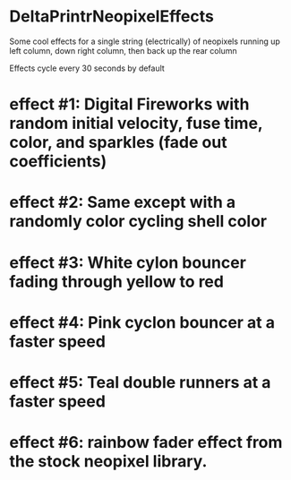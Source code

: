 # DeltaPrintrNeopixelEffects
Some cool effects for a single string (electrically) of neopixels running up left column, down right column, then back up the rear column
 
Effects cycle every 30 seconds by default
# effect #1: Digital Fireworks with random initial velocity, fuse time, color, and sparkles (fade out coefficients)
# effect #2: Same except with a randomly color cycling shell color
# effect #3: White cylon bouncer fading through yellow to red
# effect #4: Pink cyclon bouncer at a faster speed
# effect #5: Teal double runners at a faster speed
# effect #6: rainbow fader effect from the stock neopixel library. 
